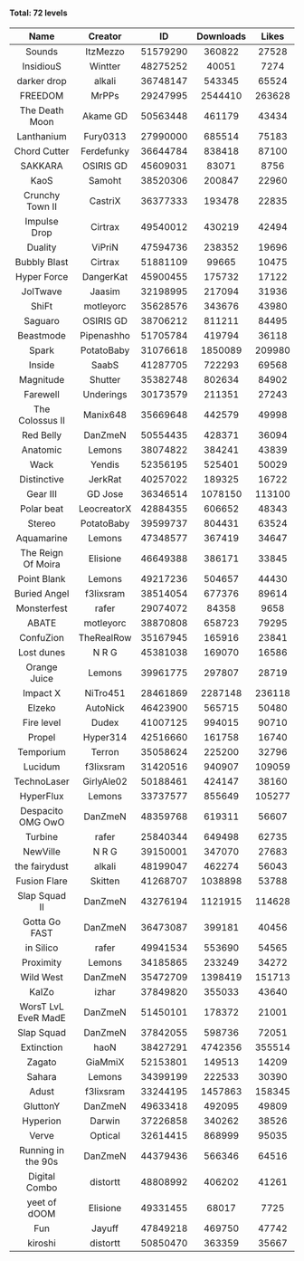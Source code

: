 #### Total: 72 levels

| Name | Creator | ID | Downloads | Likes |
|:---:|:---:|:---:|:---:|:---:|
| Sounds | ItzMezzo | 51579290 | 360822 | 27528
| InsidiouS | Wintter | 48275252 | 40051 | 7274
| darker drop | alkali | 36748147 | 543345 | 65524
| FREEDOM | MrPPs | 29247995 | 2544410 | 263628
| The Death Moon | Akame GD | 50563448 | 461179 | 43434
| Lanthanium | Fury0313 | 27990000 | 685514 | 75183
| Chord Cutter | Ferdefunky | 36644784 | 838418 | 87100
| SAKKARA | OSIRIS GD | 45609031 | 83071 | 8756
| KaoS | Samoht | 38520306 | 200847 | 22960
| Crunchy Town II | CastriX | 36377333 | 193478 | 22835
| Impulse Drop  | Cirtrax | 49540012 | 430219 | 42494
| Duality | ViPriN | 47594736 | 238352 | 19696
| Bubbly Blast | Cirtrax | 51881109 | 99665 | 10475
| Hyper Force | DangerKat | 45900455 | 175732 | 17122
| JolTwave | Jaasim | 32198995 | 217094 | 31936
| ShiFt | motleyorc | 35628576 | 343676 | 43980
| Saguaro | OSIRIS GD | 38706212 | 811211 | 84495
| Beastmode | Pipenashho | 51705784 | 419794 | 36118
| Spark | PotatoBaby | 31076618 | 1850089 | 209980
| Inside | SaabS | 41287705 | 722293 | 69568
| Magnitude | Shutter | 35382748 | 802634 | 84902
| Farewell | Underings | 30173579 | 211351 | 27243
| The Colossus II | Manix648 | 35669648 | 442579 | 49998
| Red Belly | DanZmeN | 50554435 | 428371 | 36094
| Anatomic | Lemons | 38074822 | 384241 | 43839
| Wack | Yendis | 52356195 | 525401 | 50029
| Distinctive | JerkRat | 40257022 | 189325 | 16722
| Gear III | GD Jose | 36346514 | 1078150 | 113100
| Polar beat | LeocreatorX | 42884355 | 606652 | 48343
| Stereo | PotatoBaby | 39599737 | 804431 | 63524
| Aquamarine | Lemons | 47348577 | 367419 | 34647
| The Reign Of Moira | Elisione | 46649388 | 386171 | 33845
| Point Blank | Lemons | 49217236 | 504657 | 44430
| Buried Angel | f3lixsram | 38514054 | 677376 | 89614
| Monsterfest | rafer | 29074072 | 84358 | 9658
| ABATE | motleyorc | 38870808 | 658723 | 79295
| ConfuZion | TheRealRow | 35167945 | 165916 | 23841
| Lost dunes | N R G | 45381038 | 169070 | 16586
| Orange Juice | Lemons | 39961775 | 297807 | 28719
| Impact X | NiTro451 | 28461869 | 2287148 | 236118
| Elzeko | AutoNick | 46423900 | 565715 | 50480
| Fire level | Dudex | 41007125 | 994015 | 90710
| Propel | Hyper314 | 42516660 | 161758 | 16740
| Temporium | Terron | 35058624 | 225200 | 32796
| Lucidum | f3lixsram | 31420516 | 940907 | 109059
| TechnoLaser | GirlyAle02 | 50188461 | 424147 | 38160
| HyperFlux | Lemons | 33737577 | 855649 | 105277
| Despacito OMG OwO | DanZmeN | 48359768 | 619311 | 56607
| Turbine | rafer | 25840344 | 649498 | 62735
| NewVille | N R G | 39150001 | 347070 | 27683
| the fairydust | alkali | 48199047 | 462274 | 56043
| Fusion Flare | Skitten | 41268707 | 1038898 | 53788
| Slap Squad II | DanZmeN | 43276194 | 1121915 | 114628
| Gotta Go FAST | DanZmeN | 36473087 | 399181 | 40456
| in Silico | rafer | 49941534 | 553690 | 54565
| Proximity | Lemons | 34185865 | 233249 | 34272
| Wild West | DanZmeN | 35472709 | 1398419 | 151713
| KaIZo | izhar | 37849820 | 355033 | 43640
| WorsT LvL EveR MadE | DanZmeN | 51450101 | 178372 | 21001
| Slap Squad | DanZmeN | 37842055 | 598736 | 72051
| Extinction | haoN | 38427291 | 4742356 | 355514
| Zagato | GiaMmiX | 52153801 | 149513 | 14209
| Sahara | Lemons | 34399199 | 222533 | 30390
| Adust | f3lixsram | 33244195 | 1457863 | 158345
| GluttonY | DanZmeN | 49633418 | 492095 | 49809
| Hyperion | Darwin | 37226858 | 340262 | 38526
| Verve | Optical | 32614415 | 868999 | 95035
| Running in the 90s | DanZmeN | 44379436 | 566346 | 64516
| Digital Combo | distortt | 48808992 | 406202 | 41261
| yeet of dOOM | Elisione | 49331455 | 68017 | 7725
| Fun | Jayuff | 47849218 | 469750 | 47742
| kiroshi | distortt | 50850470 | 363359 | 35667
